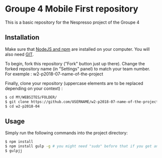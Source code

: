 # Groupe 4 Mobile First repository
This is a basic repository for the Nespresso project of the Groupe 4

## Installation
Make sure that [NodeJS and npm](https://docs.npmjs.com/getting-started/installing-node) are installed on your computer. You will also need [GIT](https://git-scm.com/downloads).

To begin, fork this repository ("Fork" button just up there).
Change the forked repository name (in "Settings" panel) to match your team number. For exemple : w2-p2018-07-name-of-the-project

Finally, clone your repository (uppercase elements are to be replaced depending on your context) :
```sh
$ cd MY/WEBSITES/FOLDER/
$ git clone https://github.com/USERNAME/w2-p2018-07-name-of-the-project.git
$ cd w2-p2018-04
```

## Usage
Simply run the following commands into the project directory:
```sh
$ npm install
$ npm install gulp -g # you might need "sudo" before that if you get an error
$ gulpjj
